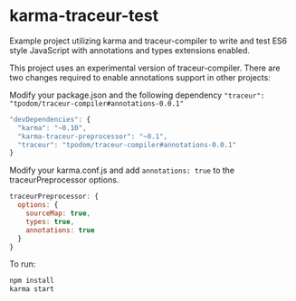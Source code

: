karma-traceur-test
==================
Example project utilizing karma and traceur-compiler to write and test ES6 style JavaScript with annotations and types extensions enabled.

This project uses an experimental version of traceur-compiler.  There are two changes required to enable annotations support in other projects:

Modify your package.json and the following dependency <code>"traceur": "tpodom/traceur-compiler#annotations-0.0.1"</code>

```javascript
"devDependencies": {
  "karma": "~0.10",
  "karma-traceur-preprocessor": "~0.1",
  "traceur": "tpodom/traceur-compiler#annotations-0.0.1"
}
```

Modify your karma.conf.js and add  <code>annotations: true</code> to the traceurPreprocessor options.

```javascript
traceurPreprocessor: {
  options: {
    sourceMap: true,
    types: true,
    annotations: true
  }
}
````

To run:

```bash
npm install
karma start
```
